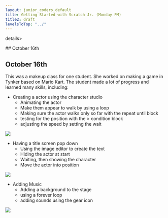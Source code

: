 ```yaml
---
layout: junior_coders_default
title: Getting Started with Scratch Jr. (Monday PM)
title2: draft
levelsToTop: "../"
---
```



details>
<summary>## October 16th
</summary>

## October 16th

This was a makeup class for one student. She worked on making a game in Tynker based on Mario Kart. The student made a lot of progress and learned many skills, including:

* Creating a actor using the character studio
  * Animating the actor
  * Make them appear to walk by using a loop
  * Making sure the actor walks only so far with the repeat until block
  * testing for the position with the > condition block
  * adjusting the speed by setting the wait


![](https://i.imgur.com/IWdAKfE.jpg)

* Having a title screen pop down 
  * Using the image editor to create the text
  * Hiding the actor at start 
  * Waiting, then showing the character 
  * Move the actor into position


![](https://i.imgur.com/OXTVEub.jpg)

* Adding Music 
  * Adding a background to the stage
  * using a forever loop
  * adding sounds using the gear icon

![](https://i.imgur.com/7GWRYO8.jpg)

</details>